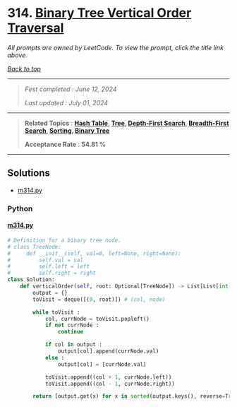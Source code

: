 # 314. [Binary Tree Vertical Order Traversal](<https://leetcode.com/problems/binary-tree-vertical-order-traversal>)

*All prompts are owned by LeetCode. To view the prompt, click the title link above.*

*[Back to top](<../README.md>)*

------

> *First completed : June 12, 2024*
>
> *Last updated : July 01, 2024*

------

> **Related Topics** : **[Hash Table](<by_topic/Hash Table.md>), [Tree](<by_topic/Tree.md>), [Depth-First Search](<by_topic/Depth-First Search.md>), [Breadth-First Search](<by_topic/Breadth-First Search.md>), [Sorting](<by_topic/Sorting.md>), [Binary Tree](<by_topic/Binary Tree.md>)**
>
> **Acceptance Rate** : **54.81 %**

------

## Solutions

- [m314.py](<../my-submissions/m314.py>)
### Python
#### [m314.py](<../my-submissions/m314.py>)
```Python
# Definition for a binary tree node.
# class TreeNode:
#     def __init__(self, val=0, left=None, right=None):
#         self.val = val
#         self.left = left
#         self.right = right
class Solution:
    def verticalOrder(self, root: Optional[TreeNode]) -> List[List[int]]:
        output = {}
        toVisit = deque([(0, root)]) # (col, node)

        while toVisit :
            col, currNode = toVisit.popleft()
            if not currNode :
                continue

            if col in output :
                output[col].append(currNode.val)
            else :
                output[col] = [currNode.val]

            toVisit.append((col + 1, currNode.left))
            toVisit.append((col - 1, currNode.right))

        return [output.get(x) for x in sorted(output.keys(), reverse=True)]

```

